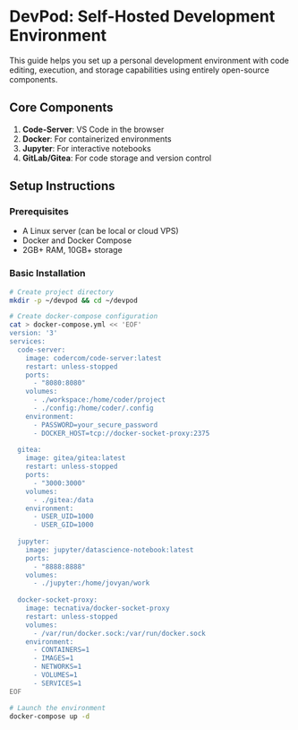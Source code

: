 # DevPod: Self-Hosted Development Environment

This guide helps you set up a personal development environment with code editing, execution, and storage capabilities using entirely open-source components.

## Core Components

1. **Code-Server**: VS Code in the browser
2. **Docker**: For containerized environments
3. **Jupyter**: For interactive notebooks
4. **GitLab/Gitea**: For code storage and version control

## Setup Instructions

### Prerequisites
- A Linux server (can be local or cloud VPS)
- Docker and Docker Compose
- 2GB+ RAM, 10GB+ storage

### Basic Installation
```bash
# Create project directory
mkdir -p ~/devpod && cd ~/devpod

# Create docker-compose configuration
cat > docker-compose.yml << 'EOF'
version: '3'
services:
  code-server:
    image: codercom/code-server:latest
    restart: unless-stopped
    ports:
      - "8080:8080"
    volumes:
      - ./workspace:/home/coder/project
      - ./config:/home/coder/.config
    environment:
      - PASSWORD=your_secure_password
      - DOCKER_HOST=tcp://docker-socket-proxy:2375
    
  gitea:
    image: gitea/gitea:latest
    restart: unless-stopped
    ports:
      - "3000:3000"
    volumes:
      - ./gitea:/data
    environment:
      - USER_UID=1000
      - USER_GID=1000
  
  jupyter:
    image: jupyter/datascience-notebook:latest
    ports:
      - "8888:8888"
    volumes:
      - ./jupyter:/home/jovyan/work
    
  docker-socket-proxy:
    image: tecnativa/docker-socket-proxy
    restart: unless-stopped
    volumes:
      - /var/run/docker.sock:/var/run/docker.sock
    environment:
      - CONTAINERS=1
      - IMAGES=1
      - NETWORKS=1
      - VOLUMES=1
      - SERVICES=1
EOF

# Launch the environment
docker-compose up -d